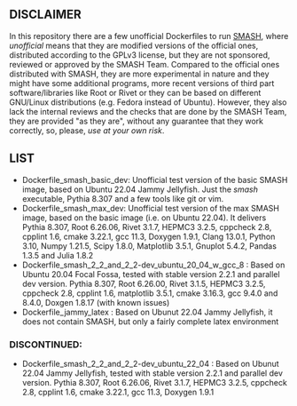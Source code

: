 ## DISCLAIMER

In this repository there are a few unofficial Dockerfiles to run [SMASH](https://github.com/smash-transport/smash), where *unofficial* means that they are modified versions of the official ones, distributed according to the GPLv3 license, but they are not sponsored, reviewed or approved by the SMASH Team.
Compared to the official ones distributed with SMASH, they are more experimental in nature and they might have some additional programs, more recent versions of third part software/libraries like Root or Rivet or they can be based on different GNU/Linux distributions (e.g. Fedora instead of Ubuntu). However, they also lack the internal reviews and the checks that are done by the SMASH Team, they are provided "as they are", without any guarantee that they work correctly, so, please, *use at your own risk*.

## LIST

- Dockerfile_smash_basic_dev: Unofficial test version of the basic SMASH image, based on Ubuntu 22.04 Jammy Jellyfish. Just the _smash_ executable, Pythia 8.307 and a few tools like git or vim.
- Dockerfile_smash_max_dev: Unofficial test version of the max SMASH image, based on the basic image (i.e. on Ubuntu 22.04). It delivers Pythia 8.307, Root 6.26.06, Rivet 3.1.7, HEPMC3 3.2.5, cppcheck 2.8, cpplint 1.6, cmake 3.22.1, gcc 11.3, Doxygen 1.9.1, Clang 13.0.1, Python 3.10, Numpy 1.21.5, Scipy 1.8.0, Matplotlib 3.5.1, Gnuplot 5.4.2, Pandas 1.3.5 and Julia 1.8.2
- Dockerfile_smash_2_2_and_2_2-dev_ubuntu_20_04_w_gcc_8 : Based on Ubuntu 20.04 Focal Fossa, tested with stable version 2.2.1 and parallel dev version. Pythia 8.307, Root 6.26.00, Rivet 3.1.5, HEPMC3 3.2.5, cppcheck 2.8, cpplint 1.6, matplotlib 3.5.1, cmake 3.16.3, gcc 9.4.0 and 8.4.0, Doxgen 1.8.17 (with known issues)
- Dockerfile_jammy_latex : Based on Ubunut 22.04 Jammy Jellyfish, it does not contain SMASH, but only a fairly complete latex environment


### DISCONTINUED:
- Dockerfile_smash_2_2_and_2_2-dev_ubuntu_22_04 : Based on Ubunut 22.04 Jammy Jellyfish, tested with stable version 2.2.1 and parallel dev version. Pythia 8.307, Root 6.26.06, Rivet 3.1.7, HEPMC3 3.2.5, cppcheck 2.8, cpplint 1.6, cmake 3.22.1, gcc 11.3, Doxygen 1.9.1
